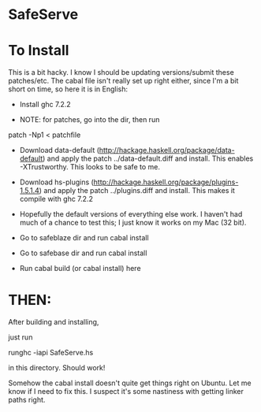 SafeServe
========================================

# To Install

This is a bit hacky.  I know I should be updating versions/submit these patches/etc.  The cabal file isn't really set up right either, since I'm a bit short on time, so here it is in English:

* Install ghc 7.2.2

* NOTE: for patches, go into the dir, then run

patch -Np1 < patchfile

* Download data-default (http://hackage.haskell.org/package/data-default) and apply the patch ../data-default.diff and install.  This enables -XTrustworthy. This looks to be safe to me.

* Download hs-plugins (http://hackage.haskell.org/package/plugins-1.5.1.4) and apply the patch ../plugins.diff and install.  This makes it compile with ghc 7.2.2

* Hopefully the default versions of everything else work.  I haven't had much of a chance to test this; I just know it works on my Mac (32 bit).

* Go to safeblaze dir and run cabal install

* Go to safebase dir and run cabal install

* Run cabal build (or cabal install) here

# THEN:

After building and installing,

just run

runghc -iapi SafeServe.hs

in this directory.  Should work!

Somehow the cabal install doesn't quite get things right on Ubuntu.  Let me know if I need to fix this.  I suspect it's some nastiness with getting linker paths right.
